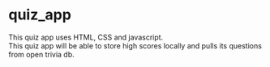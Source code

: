 # quiz_app
This quiz app uses HTML, CSS and javascript.  
This quiz app will be able to store high scores locally and pulls its questions from open trivia db.
